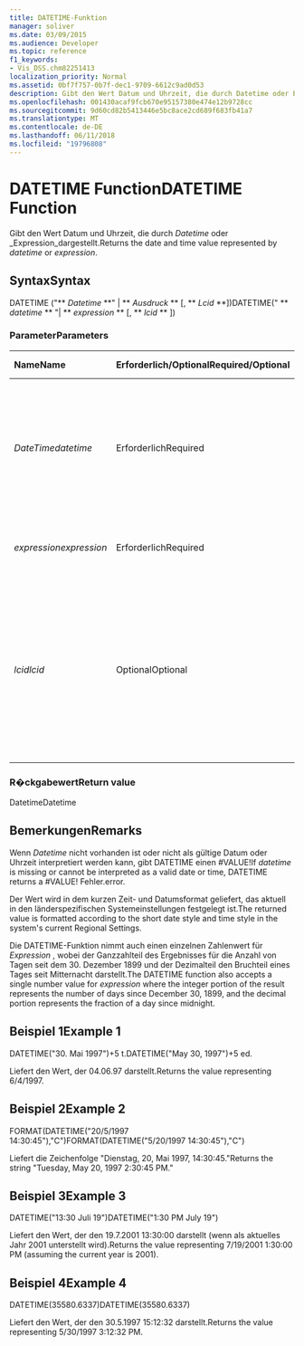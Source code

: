 ```yaml
---
title: DATETIME-Funktion
manager: soliver
ms.date: 03/09/2015
ms.audience: Developer
ms.topic: reference
f1_keywords:
- Vis_DSS.chm82251413
localization_priority: Normal
ms.assetid: 0bf7f757-0b7f-dec1-9709-6612c9ad0d53
description: Gibt den Wert Datum und Uhrzeit, die durch Datetime oder Expression dargestellt.
ms.openlocfilehash: 001430acaf9fcb670e95157380e474e12b9728cc
ms.sourcegitcommit: 9d60cd82b5413446e5bc8ace2cd689f683fb41a7
ms.translationtype: MT
ms.contentlocale: de-DE
ms.lasthandoff: 06/11/2018
ms.locfileid: "19796808"
---
```

# <a name="datetime-function"></a><span data-ttu-id="94981-103">DATETIME Function</span><span class="sxs-lookup"><span data-stu-id="94981-103">DATETIME Function</span></span>

<span data-ttu-id="94981-104">Gibt den Wert Datum und Uhrzeit, die durch _Datetime_ oder _Expression_dargestellt.</span><span class="sxs-lookup"><span data-stu-id="94981-104">Returns the date and time value represented by  _datetime_ or  _expression_.</span></span>
  
## <a name="syntax"></a><span data-ttu-id="94981-105">Syntax</span><span class="sxs-lookup"><span data-stu-id="94981-105">Syntax</span></span>

<span data-ttu-id="94981-106">DATETIME ("** *Datetime* **" | ** *Ausdruck* ** [, ** *Lcid* **])</span><span class="sxs-lookup"><span data-stu-id="94981-106">DATETIME(" ** *datetime* ** "| ** *expression* ** [, ** *lcid* ** ])</span></span> 
  
### <a name="parameters"></a><span data-ttu-id="94981-107">Parameter</span><span class="sxs-lookup"><span data-stu-id="94981-107">Parameters</span></span>

|<span data-ttu-id="94981-108">**Name**</span><span class="sxs-lookup"><span data-stu-id="94981-108">**Name**</span></span>|<span data-ttu-id="94981-109">**Erforderlich/Optional**</span><span class="sxs-lookup"><span data-stu-id="94981-109">**Required/Optional**</span></span>|<span data-ttu-id="94981-110">**Datentyp**</span><span class="sxs-lookup"><span data-stu-id="94981-110">**Data Type**</span></span>|<span data-ttu-id="94981-111">**Beschreibung**</span><span class="sxs-lookup"><span data-stu-id="94981-111">**Description**</span></span>|
|:-----|:-----|:-----|:-----|
| <span data-ttu-id="94981-112">_DateTime_</span><span class="sxs-lookup"><span data-stu-id="94981-112">_datetime_</span></span> <br/> |<span data-ttu-id="94981-113">Erforderlich</span><span class="sxs-lookup"><span data-stu-id="94981-113">Required</span></span>  <br/> |<span data-ttu-id="94981-114">**String**</span><span class="sxs-lookup"><span data-stu-id="94981-114">**String**</span></span> <br/> |<span data-ttu-id="94981-115">Beliebige Zeichenfolge, die allgemein als Datums- und Zeitangabe erkannt wird, oder ein Bezug auf eine Zelle mit einer Datums- und Zeitangabe.</span><span class="sxs-lookup"><span data-stu-id="94981-115">Any string commonly recognized as a date and time or a reference to a cell containing a date and time.</span></span>  <br/> |
| <span data-ttu-id="94981-116">_expression_</span><span class="sxs-lookup"><span data-stu-id="94981-116">_expression_</span></span> <br/> |<span data-ttu-id="94981-117">Erforderlich</span><span class="sxs-lookup"><span data-stu-id="94981-117">Required</span></span>  <br/> |<span data-ttu-id="94981-118">**String**</span><span class="sxs-lookup"><span data-stu-id="94981-118">**String**</span></span> <br/> |<span data-ttu-id="94981-119">Beliebiger Ausdruck, der eine Datums- und Zeitangabe liefert.</span><span class="sxs-lookup"><span data-stu-id="94981-119">Any expression that yields a date and time.</span></span>  <br/> |
| <span data-ttu-id="94981-120">_lcid_</span><span class="sxs-lookup"><span data-stu-id="94981-120">_lcid_</span></span> <br/> |<span data-ttu-id="94981-121">Optional</span><span class="sxs-lookup"><span data-stu-id="94981-121">Optional</span></span>  <br/> |<span data-ttu-id="94981-122">**Nummer**</span><span class="sxs-lookup"><span data-stu-id="94981-122">**Number**</span></span> <br/> |<span data-ttu-id="94981-p101">Gibt den lokalen Bezeichner an, der bei der Auswertung eines nicht lokalen Werts für datetime verwendet werden soll. Der lokale Bezeichner ist eine Zahl, die in den Systemkopfdateien beschrieben wird.</span><span class="sxs-lookup"><span data-stu-id="94981-p101">Specifies the locale identifier to be used in evaluating a non-local datetime. The locale identifier is a number described in the system header files.</span></span>  <br/> |
   
### <a name="return-value"></a><span data-ttu-id="94981-125">R�ckgabewert</span><span class="sxs-lookup"><span data-stu-id="94981-125">Return value</span></span>

<span data-ttu-id="94981-126">Datetime</span><span class="sxs-lookup"><span data-stu-id="94981-126">Datetime</span></span>
  
## <a name="remarks"></a><span data-ttu-id="94981-127">Bemerkungen</span><span class="sxs-lookup"><span data-stu-id="94981-127">Remarks</span></span>

<span data-ttu-id="94981-128">Wenn *Datetime* nicht vorhanden ist oder nicht als gültige Datum oder Uhrzeit interpretiert werden kann, gibt DATETIME einen #VALUE!</span><span class="sxs-lookup"><span data-stu-id="94981-128">If  *datetime*  is missing or cannot be interpreted as a valid date or time, DATETIME returns a #VALUE!</span></span> <span data-ttu-id="94981-129">Fehler.</span><span class="sxs-lookup"><span data-stu-id="94981-129">error.</span></span> 
  
<span data-ttu-id="94981-130">Der Wert wird in dem kurzen Zeit- und Datumsformat geliefert, das aktuell in den länderspezifischen Systemeinstellungen festgelegt ist.</span><span class="sxs-lookup"><span data-stu-id="94981-130">The returned value is formatted according to the short date style and time style in the system's current Regional Settings.</span></span> 
  
<span data-ttu-id="94981-131">Die DATETIME-Funktion nimmt auch einen einzelnen Zahlenwert für *Expression* , wobei der Ganzzahlteil des Ergebnisses für die Anzahl von Tagen seit dem 30. Dezember 1899 und der Dezimalteil den Bruchteil eines Tages seit Mitternacht darstellt.</span><span class="sxs-lookup"><span data-stu-id="94981-131">The DATETIME function also accepts a single number value for  *expression*  where the integer portion of the result represents the number of days since December 30, 1899, and the decimal portion represents the fraction of a day since midnight.</span></span> 
  
## <a name="example-1"></a><span data-ttu-id="94981-132">Beispiel 1</span><span class="sxs-lookup"><span data-stu-id="94981-132">Example 1</span></span>

<span data-ttu-id="94981-133">DATETIME("30. Mai 1997")+5 t.</span><span class="sxs-lookup"><span data-stu-id="94981-133">DATETIME("May 30, 1997")+5 ed.</span></span>
  
<span data-ttu-id="94981-134">Liefert den Wert, der 04.06.97 darstellt.</span><span class="sxs-lookup"><span data-stu-id="94981-134">Returns the value representing 6/4/1997.</span></span>
  
## <a name="example-2"></a><span data-ttu-id="94981-135">Beispiel 2</span><span class="sxs-lookup"><span data-stu-id="94981-135">Example 2</span></span>

<span data-ttu-id="94981-136">FORMAT(DATETIME("20/5/1997 14:30:45"),"C")</span><span class="sxs-lookup"><span data-stu-id="94981-136">FORMAT(DATETIME("5/20/1997 14:30:45"),"C")</span></span>
  
<span data-ttu-id="94981-137">Liefert die Zeichenfolge "Dienstag, 20, Mai 1997, 14:30:45."</span><span class="sxs-lookup"><span data-stu-id="94981-137">Returns the string "Tuesday, May 20, 1997 2:30:45 PM."</span></span>
  
## <a name="example-3"></a><span data-ttu-id="94981-138">Beispiel 3</span><span class="sxs-lookup"><span data-stu-id="94981-138">Example 3</span></span>

<span data-ttu-id="94981-139">DATETIME("13:30 Juli 19")</span><span class="sxs-lookup"><span data-stu-id="94981-139">DATETIME("1:30 PM July 19")</span></span>
  
<span data-ttu-id="94981-140">Liefert den Wert, der den 19.7.2001 13:30:00 darstellt (wenn als aktuelles Jahr 2001 unterstellt wird).</span><span class="sxs-lookup"><span data-stu-id="94981-140">Returns the value representing 7/19/2001 1:30:00 PM (assuming the current year is 2001).</span></span>
  
## <a name="example-4"></a><span data-ttu-id="94981-141">Beispiel 4</span><span class="sxs-lookup"><span data-stu-id="94981-141">Example 4</span></span>

<span data-ttu-id="94981-142">DATETIME(35580.6337)</span><span class="sxs-lookup"><span data-stu-id="94981-142">DATETIME(35580.6337)</span></span>
  
<span data-ttu-id="94981-143">Liefert den Wert, der den 30.5.1997 15:12:32 darstellt.</span><span class="sxs-lookup"><span data-stu-id="94981-143">Returns the value representing 5/30/1997 3:12:32 PM.</span></span>
  

